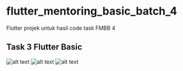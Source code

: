 # flutter_mentoring_basic_batch_4

Flutter projek untuk hasil code task FMBB 4

##  Task 3 Flutter Basic

![alt text](https://user-images.githubusercontent.com/55482107/108617386-79829380-7448-11eb-933b-ae156f6799da.jpeg) ![alt text](https://user-images.githubusercontent.com/55482107/108617385-78e9fd00-7448-11eb-83ce-0bfbe475f2ca.jpeg) ![alt text](https://user-images.githubusercontent.com/55482107/108617384-77203980-7448-11eb-9211-1494313bd7f3.jpeg)

